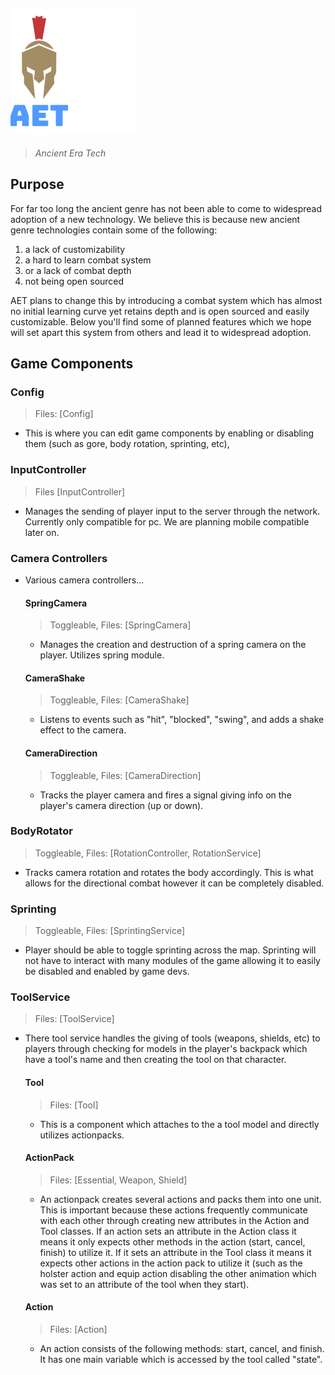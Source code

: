 

## ![alt text](GithubLogo.png)
> *Ancient Era Tech*

## Purpose

For far too long the ancient genre has not been able to come to widespread adoption of a new technology. We believe this is because new ancient genre technologies contain some of the following:

1. a lack of customizability
2. a hard to learn combat system 
3. or a lack of combat depth 
3. not being open sourced

AET plans to change this by introducing a combat system which has almost no initial learning curve yet retains depth and is open sourced and easily customizable. Below you'll find some of planned features which we hope will set apart this system from others and lead it to widespread adoption.

## Game Components

### Config
> Files: [Config]
- This is where you can edit game components by enabling or disabling them (such as gore, body rotation, sprinting, etc),

### InputController
> Files [InputController]
- Manages the sending of player input to the server through the network. Currently only compatible for pc. We are planning mobile compatible later on.

### Camera Controllers
- Various camera controllers...
	#### SpringCamera
	> Toggleable, Files: [SpringCamera]
	- Manages the creation and destruction of a spring camera on the player. Utilizes spring module. 
	#### CameraShake
	> Toggleable, Files: [CameraShake]
	- Listens to events such as "hit", "blocked", "swing", and adds a shake effect to the camera.
	#### CameraDirection
	> Toggleable, Files: [CameraDirection]
	- Tracks the player camera and fires a signal giving info on the player's camera direction (up or down).

### BodyRotator
> Toggleable, Files: [RotationController, RotationService]
- Tracks camera rotation and rotates the body accordingly. This is what allows for the directional combat however it can be completely disabled.

### Sprinting 
> Toggleable, Files: [SprintingService]
- Player should be able to toggle sprinting across the map. Sprinting will not have to interact with many modules of the game allowing it to easily be disabled and enabled by game devs. 

### ToolService
> Files: [ToolService]
- There tool service handles the giving of tools (weapons, shields, etc) to players through checking for models in the player's backpack which have a tool's name and then creating the tool on that character.
	#### Tool
	> Files: [Tool]
	- This is a component which attaches to the a tool model and directly utilizes actionpacks.
	#### ActionPack
	> Files: [Essential, Weapon, Shield]
	- An actionpack creates several actions and packs them into one unit. This is important because these actions frequently communicate with each other through creating new attributes in the Action and Tool classes. If an action sets an attribute in the Action class it means it only expects other methods in the action (start, cancel, finish) to utilize it. If it sets an attribute in the Tool class it means it expects other actions in the action pack to utilize it (such as the holster action and equip action disabling the other animation which was set to an attribute of the tool when they start).
	#### Action
	> Files: [Action]
	- An action consists of the following methods: start, cancel, and finish. It has one main variable which is accessed by the tool called "state". 



